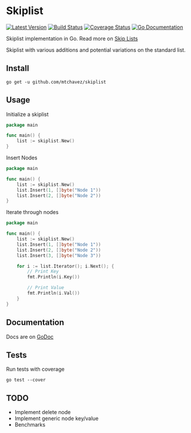 # Skiplist

[![Latest Version](http://img.shields.io/github/release/mtchavez/skiplist.svg?style=flat-square)](https://github.com/mtchavez/skiplist/releases)
[![Build Status](https://drone.io/github.com/mtchavez/skiplist/status.png)](https://drone.io/github.com/mtchavez/skiplist/latest)
[![Coverage Status](https://coveralls.io/repos/mtchavez/skiplist/badge.png?branch=master)](https://coveralls.io/r/mtchavez/skiplist?branch=master)
[![Go Documentation](http://img.shields.io/badge/go-documentation-blue.svg?style=flat-square)](http://godoc.org/github.com/mtchavez/skiplist)

Skiplist implementation in Go. Read more on [Skip Lists](http://en.wikipedia.org/wiki/Skip_list)

Skiplist with various additions and potential variations on the standard list.

## Install

`go get -u github.com/mtchavez/skiplist`

## Usage

Initialize a skiplist

```go
package main

func main() {
    list := skiplist.New()
}
```

Insert Nodes

```go
package main

func main() {
    list := skiplist.New()
    list.Insert(1, []byte("Node 1"))
    list.Insert(2, []byte("Node 2"))
}
```

Iterate through nodes

```go
package main

func main() {
    list := skiplist.New()
    list.Insert(1, []byte("Node 1"))
    list.Insert(2, []byte("Node 2"))
    list.Insert(3, []byte("Node 3"))

    for i := list.Iterator(); i.Next(); {
        // Print Key
        fmt.Println(i.Key())

        // Print Value
        fmt.Println(i.Val())
    }
}
```

## Documentation

Docs are on [GoDoc](http://godoc.org/github.com/mtchavez/skiplist)

## Tests

Run tests with coverage

`go test --cover`

## TODO

* Implement delete node
* Implement generic node key/value
* Benchmarks
